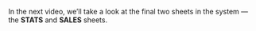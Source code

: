 In the next video, we’ll take a look at the final two sheets in the system — the **STATS** and **SALES** sheets.
